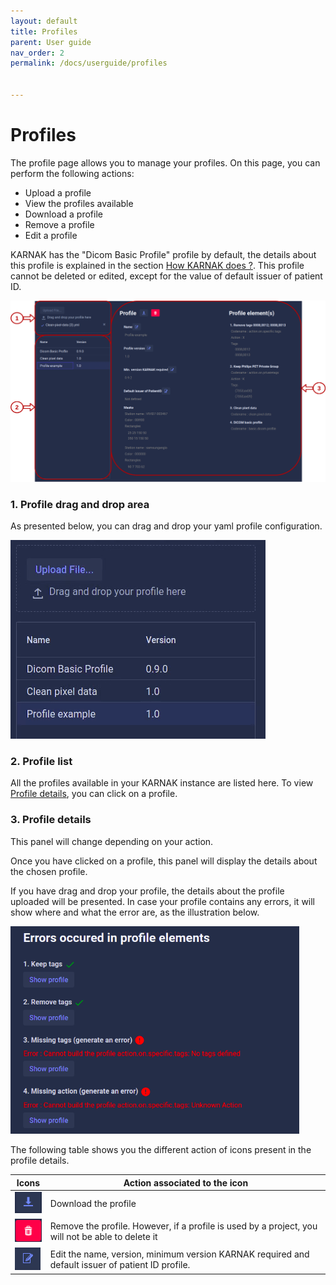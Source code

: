 ```yaml
---
layout: default
title: Profiles
parent: User guide
nav_order: 2
permalink: /docs/userguide/profiles


---
```


# Profiles

The profile page allows you to manage your profiles. On this page, you can perform the following actions:

* Upload a profile
* View the profiles available
* Download a profile
* Remove a profile
* Edit a profile

KARNAK has the "Dicom Basic Profile" profile by default, the details about this profile is explained in the section [How KARNAK does ?](../deidentification/rules). This profile cannot be deleted or edited, except for the value of default issuer of patient ID. 

![profile page](resources/profile_main.png)

### 1. Profile drag and drop area

As presented below, you can drag and drop your yaml profile configuration.

![upload profile](resources/profile_upload.gif)

### 2. Profile list

All the profiles available in your KARNAK instance are listed here. To view [Profile details](#profile-details), you can click on a profile.

### 3. Profile details

This panel will change depending on your action.

Once you have clicked on a profile, this panel will display the details about the chosen profile.

If you have drag and drop your profile, the details about the profile uploaded will be presented. In case your profile contains any errors, it will show where and what the error are, as the illustration below.

<img src="resources/profile_error.png" alt="error profile" style="zoom:70%;" />

The following table shows you the different action of icons present in the profile details.

| Icons                                               | Action associated to the icon                                |
| --------------------------------------------------- | ------------------------------------------------------------ |
| ![download profile](resources/profile_download.png) | Download the profile                                         |
| ![download profile](resources/profile_delete.png)   | Remove the profile. However, if a profile is used by a project, you will not be able to delete it |
| ![download profile](resources/profile_edit.png)     | Edit the name, version, minimum version KARNAK required and default issuer of patient ID profile. |